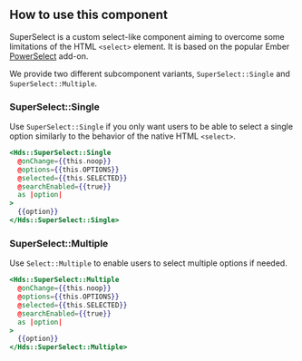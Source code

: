 ## How to use this component

SuperSelect is a custom select-like component aiming to overcome some limitations of the HTML `<select>` element.
It is based on the popular Ember [PowerSelect](https://ember-power-select.com/) add-on.

We provide two different subcomponent variants, `SuperSelect::Single` and `SuperSelect::Multiple`.

### SuperSelect::Single

Use `SuperSelect::Single` if you only want users to be able to select a single option similarly to the behavior
of the native HTML `<select>`.

```handlebars
<Hds::SuperSelect::Single
  @onChange={{this.noop}}
  @options={{this.OPTIONS}}
  @selected={{this.SELECTED}}
  @searchEnabled={{true}}
  as |option|
>
  {{option}}
</Hds::SuperSelect::Single>
```

### SuperSelect::Multiple

Use `Select::Multiple` to enable users to select multiple options if needed.

```handlebars
<Hds::SuperSelect::Multiple
  @onChange={{this.noop}}
  @options={{this.OPTIONS}}
  @selected={{this.SELECTED}}
  @searchEnabled={{true}}
  as |option|
>
  {{option}}
</Hds::SuperSelect::Multiple>
```
